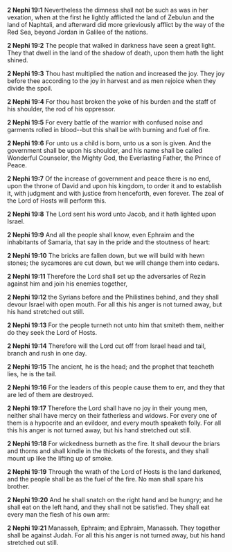 **2 Nephi 19:1** Nevertheless the dimness shall not be such as was in her vexation, when at the first he lightly afflicted the land of Zebulun and the land of Naphtali, and afterward did more grieviously afflict by the way of the Red Sea, beyond Jordan in Galilee of the nations.

**2 Nephi 19:2** The people that walked in darkness have seen a great light. They that dwell in the land of the shadow of death, upon them hath the light shined.

**2 Nephi 19:3** Thou hast multiplied the nation and increased the joy. They joy before thee according to the joy in harvest and as men rejoice when they divide the spoil.

**2 Nephi 19:4** For thou hast broken the yoke of his burden and the staff of his shoulder, the rod of his oppressor.

**2 Nephi 19:5** For every battle of the warrior with confused noise and garments rolled in blood--but this shall be with burning and fuel of fire.

**2 Nephi 19:6** For unto us a child is born, unto us a son is given. And the government shall be upon his shoulder, and his name shall be called Wonderful Counselor, the Mighty God, the Everlasting Father, the Prince of Peace.

**2 Nephi 19:7** Of the increase of government and peace there is no end, upon the throne of David and upon his kingdom, to order it and to establish it, with judgment and with justice from henceforth, even forever. The zeal of the Lord of Hosts will perform this.

**2 Nephi 19:8** The Lord sent his word unto Jacob, and it hath lighted upon Israel.

**2 Nephi 19:9** And all the people shall know, even Ephraim and the inhabitants of Samaria, that say in the pride and the stoutness of heart:

**2 Nephi 19:10** The bricks are fallen down, but we will build with hewn stones; the sycamores are cut down, but we will change them into cedars.

**2 Nephi 19:11** Therefore the Lord shall set up the adversaries of Rezin against him and join his enemies together,

**2 Nephi 19:12** the Syrians before and the Philistines behind, and they shall devour Israel with open mouth. For all this his anger is not turned away, but his hand stretched out still.

**2 Nephi 19:13** For the people turneth not unto him that smiteth them, neither do they seek the Lord of Hosts.

**2 Nephi 19:14** Therefore will the Lord cut off from Israel head and tail, branch and rush in one day.

**2 Nephi 19:15** The ancient, he is the head; and the prophet that teacheth lies, he is the tail.

**2 Nephi 19:16** For the leaders of this people cause them to err, and they that are led of them are destroyed.

**2 Nephi 19:17** Therefore the Lord shall have no joy in their young men, neither shall have mercy on their fatherless and widows. For every one of them is a hypocrite and an evildoer, and every mouth speaketh folly. For all this his anger is not turned away, but his hand stretched out still.

**2 Nephi 19:18** For wickedness burneth as the fire. It shall devour the briars and thorns and shall kindle in the thickets of the forests, and they shall mount up like the lifting up of smoke.

**2 Nephi 19:19** Through the wrath of the Lord of Hosts is the land darkened, and the people shall be as the fuel of the fire. No man shall spare his brother.

**2 Nephi 19:20** And he shall snatch on the right hand and be hungry; and he shall eat on the left hand, and they shall not be satisfied. They shall eat every man the flesh of his own arm:

**2 Nephi 19:21** Manasseh, Ephraim; and Ephraim, Manasseh. They together shall be against Judah. For all this his anger is not turned away, but his hand stretched out still.

